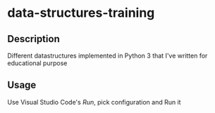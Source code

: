 # data-structures-training
## Description
Different datastructures implemented in Python 3 that I've written for educational purpose
## Usage
Use Visual Studio Code's _Run_, pick configuration and Run it
